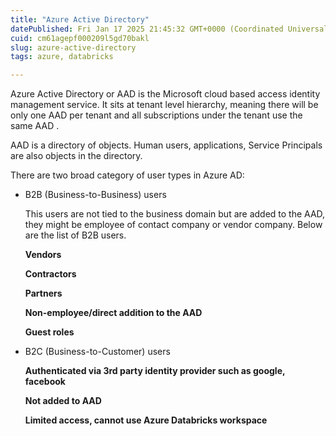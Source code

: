```yaml
---
title: "Azure Active Directory"
datePublished: Fri Jan 17 2025 21:45:32 GMT+0000 (Coordinated Universal Time)
cuid: cm61agepf000209l5gd70bakl
slug: azure-active-directory
tags: azure, databricks

---
```


Azure Active Directory or AAD is the Microsoft cloud based access identity management service. It sits at tenant level hierarchy, meaning there will be only one AAD per tenant and all subscriptions under the tenant use the same AAD .

AAD is a directory of objects. Human users, applications, Service Principals are also objects in the directory.

There are two broad category of user types in Azure AD:

* B2B (Business-to-Business) users
    
    This users are not tied to the business domain but are added to the AAD, they might be employee of contact company or vendor company. Below are the list of B2B users.
    
    **Vendors**
    
    **Contractors**
    
    **Partners**
    
    **Non-employee/direct addition to the AAD**
    
    **Guest roles**
    
* B2C (Business-to-Customer) users
    
    **Authenticated via 3rd party identity provider such as google, facebook**
    
    **Not added to AAD**
    
    **Limited access, cannot use Azure Databricks workspace**